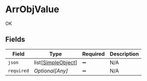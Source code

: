 # ArrObjValue

OK


## Fields

| Field                                                     | Type                                                      | Required                                                  | Description                                               |
| --------------------------------------------------------- | --------------------------------------------------------- | --------------------------------------------------------- | --------------------------------------------------------- |
| `json`                                                    | list[[SimpleObject](../../models/shared/simpleobject.md)] | :heavy_minus_sign:                                        | N/A                                                       |
| `required`                                                | *Optional[Any]*                                           | :heavy_minus_sign:                                        | N/A                                                       |
